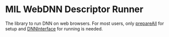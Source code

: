 # MIL WebDNN Descriptor Runner

The library to run DNN on web browsers.
For most users, only [prepareAll](./modules/webdnn.html#prepareall) 
for setup and [DNNInterface](./interfaces/webdnn.dnninterface.html) for running is needed.
